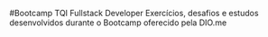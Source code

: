 #Bootcamp TQI Fullstack Developer
Exercícios, desafios e estudos desenvolvidos durante o Bootcamp oferecido pela DIO.me
